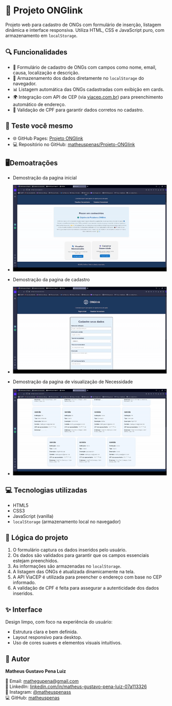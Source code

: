 # 📄 Projeto ONGlink

Projeto web para cadastro de ONGs com formulário de inserção, listagem dinâmica e interface responsiva. Utiliza HTML, CSS e JavaScript puro, com armazenamento em `localStorage`.

## 🔍 Funcionalidades

- 📝 Formulário de cadastro de ONGs com campos como nome, email, causa, localização e descrição.
- 💾 Armazenamento dos dados diretamente no `localStorage` do navegador.
- 📊 Listagem automática das ONGs cadastradas com exibição em cards.
- 🌍 Integração com API de CEP (via [viacep.com.br](https://viacep.com.br)) para preenchimento automático de endereço.
- 🧾 Validação de CPF para garantir dados corretos no cadastro.

## 🚀 Teste você mesmo

- 🌐 GitHub Pages: [Projeto ONGlink](https://matheuspenas.github.io/Projeto-ONGlink/)
- 💻 Repositório no GitHub: [matheuspenas/Projeto-ONGlink](https://github.com/Matheuspenas/Projeto-ONGlink)

## 🖥️Demoatrações

- Demostração da pagina inicial
- ![Demostração da pagina inicial](./gifs/demostraçãohome.gif)

- Demostração da pagina de cadastro
- ![Demostração da pagina de cadastro](./gifs/demostraçãocadastro.gif)

- Demostração da pagina de visualização de Necessidade
- ![Demostração da pagina de visualização de Necessidade](./gifs/demostraçãovisualizar.gif)

## 💻 Tecnologias utilizadas

- HTML5
- CSS3
- JavaScript (vanilla)
- `localStorage` (armazenamento local no navegador)

## 🧠 Lógica do projeto

1. O formulário captura os dados inseridos pelo usuário.
2. Os dados são validados para garantir que os campos essenciais estejam preenchidos.
3. As informações são armazenadas no `localStorage`.
4. A listagem das ONGs é atualizada dinamicamente na tela.
5. A API ViaCEP é utilizada para preencher o endereço com base no CEP informado.
6. A validação de CPF é feita para assegurar a autenticidade dos dados inseridos.

## ✨ Interface

Design limpo, com foco na experiência do usuário:

- Estrutura clara e bem definida.
- Layout responsivo para desktop.
- Uso de cores suaves e elementos visuais intuitivos.

## 👤 Autor

**Matheus Gustavo Pena Luiz**

📧 Email: [mathegupena@gmail.com](mailto:mathegupena@gmail.com)  
💼 LinkedIn: [linkedin.com/in/matheus-gustavo-pena-luiz-07a113326](https://linkedin.com/in/matheus-gustavo-pena-luiz-07a113326)  
📸 Instagram: [@matheuspenass](https://instagram.com/matheuspenass)  
💻 GitHub: [matheuspenas](https://github.com/matheuspenas)
